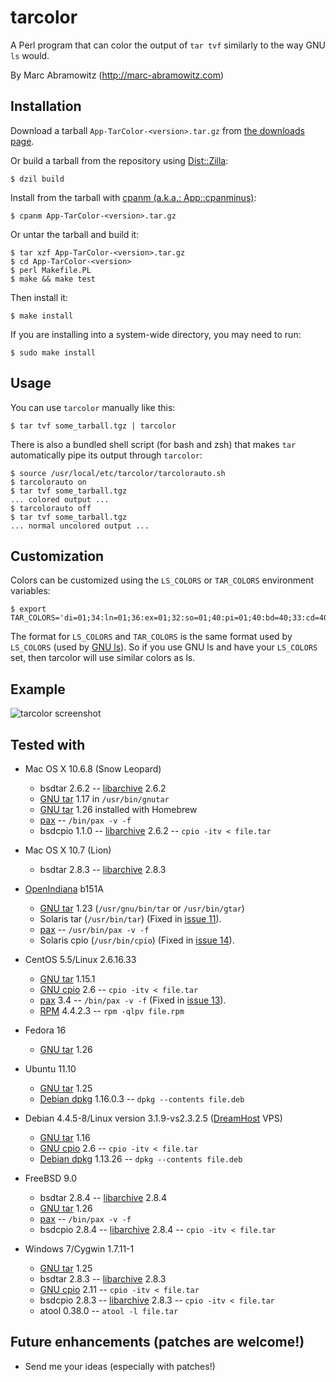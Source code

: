 # tarcolor

A Perl program that can color the output of `tar tvf` similarly to the way GNU `ls` would.

By Marc Abramowitz (http://marc-abramowitz.com)


## Installation

Download a tarball `App-TarColor-<version>.tar.gz` from [the downloads page](https://github.com/msabramo/tarcolor/downloads).

Or build a tarball from the repository using [Dist::Zilla](http://dzil.org/):

    $ dzil build

Install from the tarball with [cpanm (a.k.a.: App::cpanminus)](http://search.cpan.org/perldoc?cpanm):

    $ cpanm App-TarColor-<version>.tar.gz

Or untar the tarball and build it:

    $ tar xzf App-TarColor-<version>.tar.gz
    $ cd App-TarColor-<version>
    $ perl Makefile.PL
    $ make && make test

Then install it:

    $ make install

If you are installing into a system-wide directory, you may need to run:

    $ sudo make install


## Usage

You can use `tarcolor` manually like this:

	$ tar tvf some_tarball.tgz | tarcolor

There is also a bundled shell script (for bash and zsh) that makes `tar`
automatically pipe its output through `tarcolor`:

    $ source /usr/local/etc/tarcolor/tarcolorauto.sh
    $ tarcolorauto on
	$ tar tvf some_tarball.tgz
    ... colored output ...
    $ tarcolorauto off
	$ tar tvf some_tarball.tgz
    ... normal uncolored output ...


## Customization

Colors can be customized using the `LS_COLORS` or `TAR_COLORS` environment variables:

    $ export TAR_COLORS='di=01;34:ln=01;36:ex=01;32:so=01;40:pi=01;40:bd=40;33:cd=40;33:su=0;41:sg=0;46'

The format for `LS_COLORS` and `TAR_COLORS` is the same format used by `LS_COLORS` (used by [GNU ls](http://www.gnu.org/software/coreutils/manual/html_node/ls-invocation.html#ls-invocation)). So if you use GNU ls and have your `LS_COLORS` set, then tarcolor will use similar colors as ls.


## Example

![tarcolor screenshot](https://github.com/msabramo/tarcolor/raw/master/tarcolor_screenshot.png "tarcolor screenshot")

## Tested with

* Mac OS X 10.6.8 (Snow Leopard)
  * bsdtar 2.6.2 -- [libarchive](http://code.google.com/p/libarchive/) 2.6.2
  * [GNU tar](http://www.gnu.org/software/tar/) 1.17 in `/usr/bin/gnutar`
  * [GNU tar](http://www.gnu.org/software/tar/) 1.26 installed with Homebrew
  * [pax](http://en.wikipedia.org/wiki/Pax_\(Unix\)) -- `/bin/pax -v -f`
  * bsdcpio 1.1.0 -- [libarchive](http://code.google.com/p/libarchive/) 2.6.2 -- `cpio -itv < file.tar`

* Mac OS X 10.7 (Lion)
  * bsdtar 2.8.3 -- [libarchive](http://code.google.com/p/libarchive/) 2.8.3

* [OpenIndiana](http://openindiana.org/) b151A
  * [GNU tar](http://www.gnu.org/software/tar/) 1.23 (`/usr/gnu/bin/tar` or `/usr/bin/gtar`)
  * Solaris tar (`/usr/bin/tar`) (Fixed in [issue 11](https://github.com/msabramo/tarcolor/issues/11)).
  * [pax](http://en.wikipedia.org/wiki/Pax_\(Unix\)) -- `/usr/bin/pax -v -f`
  * Solaris cpio (`/usr/bin/cpio`) (Fixed in [issue 14](https://github.com/msabramo/tarcolor/issues/14)).
 
* CentOS 5.5/Linux 2.6.16.33
  * [GNU tar](http://www.gnu.org/software/tar/) 1.15.1
  * [GNU cpio](http://www.gnu.org/software/cpio/) 2.6 -- `cpio -itv < file.tar`
  * [pax](http://en.wikipedia.org/wiki/Pax_\(Unix\)) 3.4 -- `/bin/pax -v -f` (Fixed in [issue 13](https://github.com/msabramo/tarcolor/issues/13)).
  * [RPM](http://en.wikipedia.org/wiki/RPM_Package_Manager) 4.4.2.3 -- `rpm -qlpv file.rpm`

* Fedora 16
  * [GNU tar](http://www.gnu.org/software/tar/) 1.26

* Ubuntu 11.10
  * [GNU tar](http://www.gnu.org/software/tar/) 1.25
  * [Debian dpkg](http://en.wikipedia.org/wiki/Dpkg) 1.16.0.3 -- `dpkg --contents file.deb`

* Debian 4.4.5-8/Linux version 3.1.9-vs2.3.2.5 ([DreamHost](http://marc-abramowitz.com/go_dreamhost.php) VPS)
  * [GNU tar](http://www.gnu.org/software/tar/) 1.16
  * [GNU cpio](http://www.gnu.org/software/cpio/) 2.6 -- `cpio -itv < file.tar`
  * [Debian dpkg](http://en.wikipedia.org/wiki/Dpkg) 1.13.26 -- `dpkg --contents file.deb`

* FreeBSD 9.0
  * bsdtar 2.8.4 -- [libarchive](http://code.google.com/p/libarchive/) 2.8.4
  * [GNU tar](http://www.gnu.org/software/tar/) 1.26
  * [pax](http://en.wikipedia.org/wiki/Pax_\(Unix\)) -- `/bin/pax -v -f`
  * bsdcpio 2.8.4 -- [libarchive](http://code.google.com/p/libarchive/) 2.8.4 -- `cpio -itv < file.tar`

* Windows 7/Cygwin 1.7.11-1
  * [GNU tar](http://www.gnu.org/software/tar/) 1.25
  * bsdtar 2.8.3 -- [libarchive](http://code.google.com/p/libarchive/) 2.8.3
  * [GNU cpio](http://www.gnu.org/software/cpio/) 2.11 -- `cpio -itv < file.tar`
  * bsdcpio 2.8.3 -- [libarchive](http://code.google.com/p/libarchive/) 2.8.3 -- `cpio -itv < file.tar`
  * atool 0.38.0 -- `atool -l file.tar`


## Future enhancements (patches are welcome!)

* Send me your ideas (especially with patches!)
